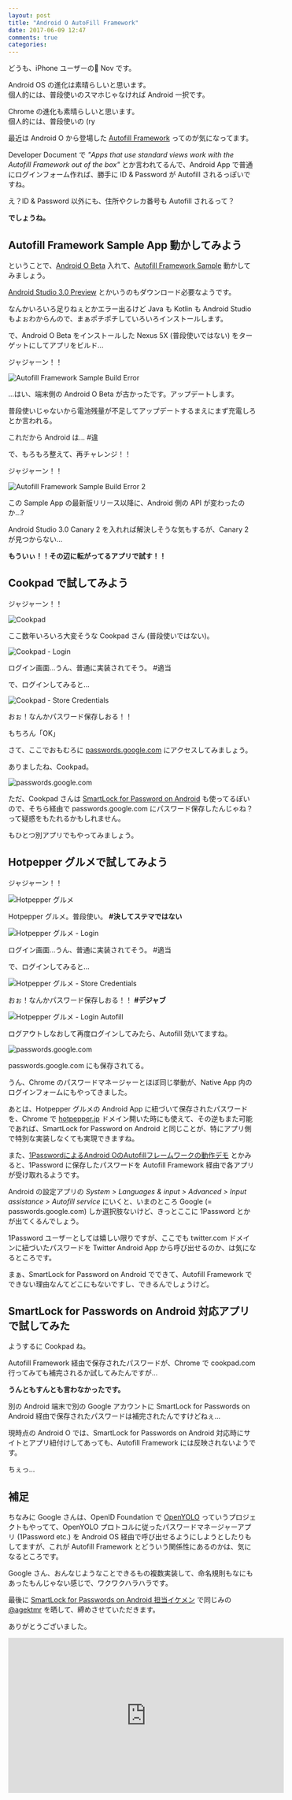 ```yaml
---
layout: post
title: "Android O AutoFill Framework"
date: 2017-06-09 12:47
comments: true
categories:
---
```


どうも、iPhone ユーザーの Nov です。

Android OS の進化は素晴らしいと思います。  
個人的には、普段使いのスマホじゃなければ Android 一択です。

Chrome の進化も素晴らしいと思います。  
個人的には、普段使いの (ry

最近は Android O から登場した [Autofill Framework](https://developer.android.com/preview/features/autofill.html) ってのが気になってます。

Developer Document で *"Apps that use standard views work with the Autofill Framework out of the box"* とか言われてるんで、Android App で普通にログインフォーム作れば、勝手に ID & Password が Autofill されるっぽいですね。

え？ID & Password 以外にも、住所やクレカ番号も Autofill されるって？

**でしょうね。**

## Autofill Framework Sample App 動かしてみよう

ということで、[Android O Beta](https://www.google.com/android/beta) 入れて、[Autofill Framework Sample](https://github.com/googlesamples/android-AutofillFramework) 動かしてみましょう。

[Android Studio 3.0 Preview](https://developer.android.com/studio/preview/index.html) とかいうのもダウンロード必要なようです。

なんかいろいろ足りねぇとかエラー出るけど Java も Kotlin も Android Studio もよぉわからんので、まぁポチポチしていろいろインストールします。

で、Android O Beta をインストールした Nexus 5X (普段使いではない) をターゲットにしてアプリをビルド...

ジャジャーン！！

<!-- more -->

![Autofill Framework Sample Build Error](/images/posts/android/autofill-framework/sample-build-error.png)

...はい、端末側の Android O Beta が古かったです。アップデートします。

普段使いじゃないから電池残量が不足してアップデートするまえにまず充電しろとか言われる。

これだから Android は... #違

で、もろもろ整えて、再チャレンジ！！

ジャジャーン！！

![Autofill Framework Sample Build Error 2](/images/posts/android/autofill-framework/sample-build-error2.png)

この Sample App の最新版リリース以降に、Android 側の API が変わったのか...?

Android Studio 3.0 Canary 2 を入れれば解決しそうな気もするが、Canary 2 が見つからない...

**もういぃ！！その辺に転がってるアプリで試す！！**

## Cookpad で試してみよう

ジャジャーン！！

![Cookpad](/images/posts/android/autofill-framework/cookpad.png)

ここ数年いろいろ大変そうな Cookpad さん (普段使いではない)。

![Cookpad - Login](/images/posts/android/autofill-framework/cookpad-login.png)

ログイン画面...うん、普通に実装されてそう。 #適当

で、ログインしてみると...

![Cookpad - Store Credentials](/images/posts/android/autofill-framework/cookpad-store-credentials.png)

おぉ！なんかパスワード保存しおる！！

もちろん「OK」

さて、ここでおもむろに [passwords.google.com](https://passwords.google.com) にアクセスしてみましょう。

ありましたね、Cookpad。

![passwords.google.com](/images/posts/android/autofill-framework/passwords-google-com.png)

ただ、Cookpad さんは [SmartLock for Password on Android](https://developers.google.com/identity/smartlock-passwords/android/) も使ってるぽいので、そちら経由で passwords.google.com にパスワード保存したんじゃね？って疑惑をもたれるかもしれません。

もひとつ別アプリでもやってみましょう。

## Hotpepper グルメで試してみよう

ジャジャーン！！

![Hotpepper グルメ](/images/posts/android/autofill-framework/hotpepper.png)

Hotpepper グルメ。普段使い。 **#決してステマではない**

![Hotpepper グルメ - Login](/images/posts/android/autofill-framework/hotpepper-login.png)

ログイン画面...うん、普通に実装されてそう。 #適当

で、ログインしてみると...

![Hotpepper グルメ - Store Credentials](/images/posts/android/autofill-framework/hotpepper-store-credentials.png)

おぉ！なんかパスワード保存しおる！！ **#デジャブ**

![Hotpepper グルメ - Login Autofill](/images/posts/android/autofill-framework/hotpepper-login-autofill.png)

ログアウトしなおして再度ログインしてみたら、Autofill 効いてますね。

![passwords.google.com](/images/posts/android/autofill-framework/passwords-google-com2.png)

passwords.google.com にも保存されてる。

うん、Chrome のパスワードマネージャーとほぼ同じ挙動が、Native App 内のログインフォームにもやってきました。

あとは、Hotpepper グルメの Android App に紐づいて保存されたパスワードを、Chrome で [hotpepper.jp](https://www.hotpepper.jp) ドメイン開いた時にも使えて、その逆もまた可能であれば、SmartLock for Password on Android と同じことが、特にアプリ側で特別な実装しなくても実現できますね。

また、[1PasswordによるAndroid OのAutofillフレームワークの動作デモ](http://juggly.cn/archives/223100.html) とかみると、1Password に保存したパスワードを Autofill Framework 経由で各アプリが受け取れるようです。

Android の設定アプリの *System > Languages & input > Advanced > Input assistance > Autofill service* にいくと、いまのところ Google (= passwords.google.com) しか選択肢ないけど、きっとここに 1Password とかが出てくるんでしょう。

1Password ユーザーとしては嬉しい限りですが、ここでも twitter.com ドメインに紐づいたパスワードを Twitter Android App から呼び出せるのか、は気になるところです。

まぁ、SmartLock for Password on Android でできて、Autofill Framework でできない理由なんてどこにもないですし、できるんでしょうけど。

## SmartLock for Passwords on Android 対応アプリで試してみた

ようするに Cookpad ね。

Autofill Framework 経由で保存されたパスワードが、Chrome で cookpad.com 行ってみても補完されるか試してみたんですが...

**うんともすんとも言わなかったです。**

別の Android 端末で別の Google アカウントに SmartLock for Passwords on Android 経由で保存されたパスワードは補完されたんですけどねぇ...

現時点の Android O では、SmartLock for Passwords on Android 対応時にサイトとアプリ紐付けしてあっても、Autofill Framework には反映されないようです。

ちぇっ...

## 補足

ちなみに Google さんは、OpenID Foundation で [OpenYOLO](http://openid.net/wg/ac/) っていうプロジェクトもやってて、OpenYOLO プロトコルに従ったパスワードマネージャーアプリ (1Password etc.) を Android OS 経由で呼び出せるようにしようとしたりもしてますが、これが Autofill Framework とどういう関係性にあるのかは、気になるところです。

Google さん、おんなじようなことできるもの複数実装して、命名規則もなにもあったもんじゃない感じで、ワクワクハラハラです。

最後に [SmartLock for Passwords on Android 担当イケメン](https://developers.google.com/identity/smartlock-passwords/android/) で同じみの [@agektmr](https://twitter.com/agektmr) を晒して、締めさせていただきます。

ありがとうございました。

<iframe width="560" height="315" src="https://www.youtube.com/embed/cY77sSctzec" frameborder="0" allowfullscreen></iframe>
